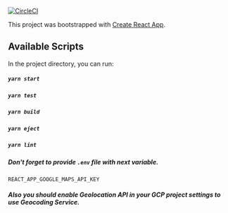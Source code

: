 [![CircleCI](https://circleci.com/gh/AntonBurduzha/covid19.svg?style=shield)](https://circleci.com/gh/AntonBurduzha/covid19)

This project was bootstrapped with [Create React App](https://github.com/facebook/create-react-app).

## Available Scripts

In the project directory, you can run:

##### `yarn start`

##### `yarn test`

##### `yarn build`

##### `yarn eject`

##### `yarn lint`

##### Don't forget to provide `.env` file with next variable.

`REACT_APP_GOOGLE_MAPS_API_KEY`

##### Also you should enable Geolocation API in your GCP project settings to use Geocoding Service.

